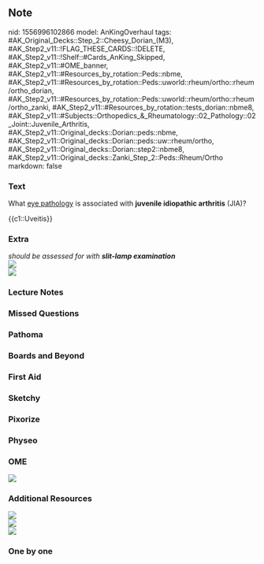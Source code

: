 ## Note
nid: 1556996102866
model: AnKingOverhaul
tags: #AK_Original_Decks::Step_2::Cheesy_Dorian_(M3), #AK_Step2_v11::!FLAG_THESE_CARDS::!DELETE, #AK_Step2_v11::!Shelf::#Cards_AnKing_Skipped, #AK_Step2_v11::#OME_banner, #AK_Step2_v11::#Resources_by_rotation::Peds::nbme, #AK_Step2_v11::#Resources_by_rotation::Peds::uworld::rheum/ortho::rheum/ortho_dorian, #AK_Step2_v11::#Resources_by_rotation::Peds::uworld::rheum/ortho::rheum/ortho_zanki, #AK_Step2_v11::#Resources_by_rotation::tests_dorian::nbme8, #AK_Step2_v11::#Subjects::Orthopedics_&_Rheumatology::02_Pathology::02_Joint::Juvenile_Arthritis, #AK_Step2_v11::Original_decks::Dorian::peds::nbme, #AK_Step2_v11::Original_decks::Dorian::peds::uw::rheum/ortho, #AK_Step2_v11::Original_decks::Dorian::step2::nbme8, #AK_Step2_v11::Original_decks::Zanki_Step_2::Peds::Rheum/Ortho
markdown: false

### Text
What <u>eye pathology</u> is associated with <b>juvenile idiopathic
arthritis</b> (JIA)?
<div>
  {{c1::Uveitis}}
</div>

### Extra
<div>
  <i>should be assessed for with <b>slit-lamp examination</b></i>
</div>
<div></div>
<div>
  <i><img src="paste-649175716855809.jpg"></i>
</div>
<div></div>
<div>
  <i><img src="JIAagain.png"></i>
</div>

### Lecture Notes


### Missed Questions


### Pathoma


### Boards and Beyond


### First Aid


### Sketchy


### Pixorize


### Physeo


### OME
<div class="ome-widget">
  <a href="https://onlinemeded.org?ref=anki"><img src=
  "_OME_AnkiFlashcards_General_7.png"></a>
</div>

### Additional Resources
<div>
  <i><img src="paste-637003779538945.jpg"></i>
</div>
<div>
  <div>
    <i><img src="paste-6536785605689345.jpg"></i>
  </div><i><img src="paste-6536678231506945.jpg"></i>
</div>

### One by one

